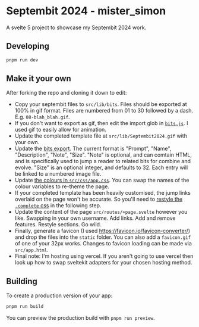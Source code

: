 # Septembit 2024 - mister_simon

A svelte 5 project to showcase my Septembit 2024 work.

## Developing

```bash
pnpm run dev
```

## Make it your own

After forking the repo and cloning it down to edit:

- Copy your septembit files to `src/lib/bits`. Files should be exported at 100% in gif format. Files are numbered from 01 to 30 followed by a dash. E.g. `08-blah_blah.gif`.
- If you don't want to export as gif, then edit the import glob in [`bits.js`](https://github.com/mister-simon/septembit-2024/blob/aee34d119b2cbb1c8c45ee1f2a13e47e69b1e115/src/lib/bits.js#L2). I used gif to easily allow for animation.
- Update the completed template file at `src/lib/Septembit2024.gif` with your own.
- Update the [bits export](https://github.com/mister-simon/septembit-2024/blob/aee34d119b2cbb1c8c45ee1f2a13e47e69b1e115/src/lib/bits.js#L33). The current format is "Prompt", "Name", "Description", "Note", "Size". "Note" is optional, and can comtain HTML, and is specifically used to jump a reader to related bits for combine and evolve. "Size" is an optional integer, and defaults to 32. Each entry will be linked to a numbered image file.
- Update [the colours in `src/css/app.css`](https://github.com/mister-simon/septembit-2024/blob/aee34d119b2cbb1c8c45ee1f2a13e47e69b1e115/src/lib/css/app.css#L61). You can swap the names of the colour variables to re-theme the page.
- If your completed template has been heavily customised, the jump links overlaid on the page won't be accurate. So you'll need to [restyle the `.complete` css](https://github.com/mister-simon/septembit-2024/blob/aee34d119b2cbb1c8c45ee1f2a13e47e69b1e115/src/routes/%2Bpage.svelte#L181) in the following step.
- Update the content of the page `src/routes/+page.svelte` however you like. Swapping in your own username. Add links. Add and remove features. Restyle sections. Go wild.
- Finally, generate a favicon (I used https://favicon.io/favicon-converter/) and drop the files into the `static` folder. You can also add a `favicon.gif` of one of your 32px works. Changes to favicon loading can be made via `src/app.html`.
- Final note: I'm hosting using vercel. If you aren't going to use vercel then look up how to swap sveltekit adapters for your chosen hosting method.

## Building

To create a production version of your app:

```bash
pnpm run build
```

You can preview the production build with `pnpm run preview`.
